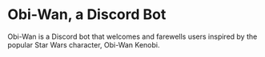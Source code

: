 # Obi-Wan, a Discord Bot

Obi-Wan is a Discord bot that welcomes and farewells users inspired by the popular Star Wars character, Obi-Wan Kenobi.
